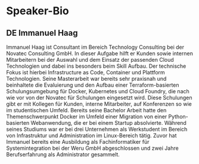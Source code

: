 # Speaker-Bio  

## DE Immanuel Haag  

Immanuel Haag ist Consultant im Bereich Technology Consulting bei der Novatec Consulting GmbH. In dieser Aufgabe hilft er Kunden sowie internen Mitarbeitern bei der Auswahl und dem Einsatz der passenden Cloud Technologien und dabei ins besonders beim Skill Aufbau. Der technische Fokus ist hierbei Infrastructure as Code, Container und Plattform Technologien. Seine Masterarbeit war bereits sehr praxisnah und beinhaltete die Evaluierung und den Aufbau einer Terraform-basierten Schulungsumgebung für Docker, Kubernetes und Cloud Foundry, die nach wie vor von der Novatec für Schulungen eingesetzt wird. Diese Schulungen gibt er mit Kollegen für Kunden, interne Mitarbeiter, auf Konferenzen so wie im studentischen Umfeld. Bereits seine Bachelor Arbeit hatte den Themenschwerpunkt Docker im Umfeld einer Migration von einer Python-basierten Webanwendung, die er bei einem Startup absolvierte. Während seines Studiums war er bei drei Unternehmen als Werkstudent im Bereich von Infrastruktur und Administration im Linux-Bereich tätig. Zuvor hat Immanuel bereits eine Ausbildung als Fachinformatiker für Systemintegration bei der Weru GmbH abgeschlossen und zwei Jahre Berufserfahrung als Administrator gesammelt.
